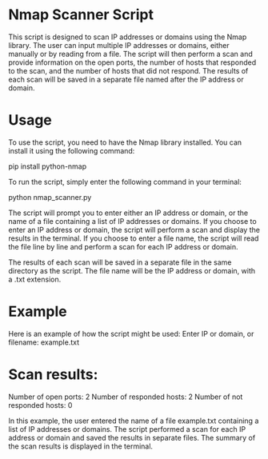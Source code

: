 # Nmap Scanner Script
This script is designed to scan IP addresses or domains using the Nmap library. The user can input multiple IP addresses or domains, either manually or by reading from a file. The script will then perform a scan and provide information on the open ports, the number of hosts that responded to the scan, and the number of hosts that did not respond. The results of each scan will be saved in a separate file named after the IP address or domain.

# Usage
To use the script, you need to have the Nmap library installed. You can install it using the following command:

pip install python-nmap

To run the script, simply enter the following command in your terminal:

python nmap_scanner.py

The script will prompt you to enter either an IP address or domain, or the name of a file containing a list of IP addresses or domains. If you choose to enter an IP address or domain, the script will perform a scan and display the results in the terminal. If you choose to enter a file name, the script will read the file line by line and perform a scan for each IP address or domain.

The results of each scan will be saved in a separate file in the same directory as the script. The file name will be the IP address or domain, with a .txt extension.

# Example

Here is an example of how the script might be used:
Enter IP or domain, or filename: example.txt

# Scan results:
Number of open ports: 2
Number of responded hosts: 2
Number of not responded hosts: 0

In this example, the user entered the name of a file example.txt containing a list of IP addresses or domains. The script performed a scan for each IP address or domain and saved the results in separate files. The summary of the scan results is displayed in the terminal.
